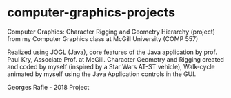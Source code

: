 # computer-graphics-projects

Computer Graphics: Character Rigging and Geometry Hierarchy (project) from my Computer Graphics class at McGill University (COMP 557)

Realized using JOGL (Java), core features of the Java application by prof. Paul Kry, Associate Prof. at McGill.
Character Geometry and Rigging created and coded by myself (inspired by a Star Wars AT-ST vehicle),
Walk-cycle animated by myself using the Java Application controls in the GUI.

Georges Rafie - 2018 Project
